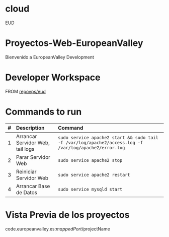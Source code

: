 # cloud
EUD
# Proyectos-Web-EuropeanValley
Bienvenido a EuropeanValley Development

# Developer Workspace


FROM [repovps/eud](https://hub.docker.com/r/repovps/eud/)

# Commands to run

| #       | Description           | Command  |
| :------------- |:-------------| :-----|
| 1      | Arrancar Servidor Web, tail logs | `sudo service apache2 start && sudo tail -f /var/log/apache2/access.log -f /var/log/apache2/error.log` |
| 2      | Parar Servidor Web      |   `sudo service apache2 stop` |
| 3      | Reiniciar Servidor Web      |    `sudo service apache2 restart` |
| 4     | Arrancar Base de Datos  | `sudo service mysqld start`

# Vista Previa de los proyectos

code.europeanvalley.es:$mappedPort/$projectName
